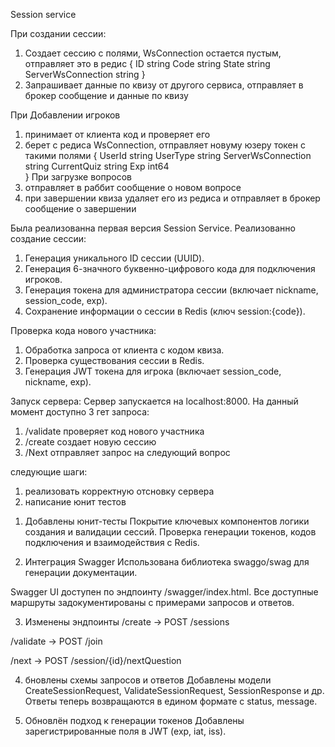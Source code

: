 Session service

При создании сессии:
1) Создает сессию с полями, WsConnection остается пустым, отправляет это в редис
{
   ID    string
   Code  string 
   State string
   ServerWsConnection string
}
2) Запрашивает данные по квизу от другого сервиса, отправляет в брокер сообщение и данные по квизу

При Добавлении игроков
1) принимает от клиента код и проверяет его
2) берет с редиса WsConnection, отправляет новуму юзеру токен с такими полями
{
   UserId             string 
   UserType           string 
   ServerWsConnection string 
   CurrentQuiz        string 
   Exp                int64  
}
При загрузке вопросов 
1) отправляет в раббит сообщение о новом вопросе
2) при завершении квиза удаляет его из редиса и отправляет в брокер сообщение о завершении


Была реализованна первая версия Session Service.
Реализованно создание сессии:
1) Генерация уникального ID сессии (UUID).
2) Генерация 6-значного буквенно-цифрового кода для подключения игроков.
3) Генерация токена для администратора сессии (включает nickname, session_code, exp).
4) Сохранение информации о сессии в Redis (ключ session:{code}).

Проверка кода нового участника:
1) Обработка запроса от клиента с кодом квиза.
2) Проверка существования сессии в Redis.
3) Генерация JWT токена для игрока (включает session_code, nickname, exp).

Запуск сервера:
Сервер запускается на localhost:8000. На данный момент доступно 3 гет запроса:
1) /validate проверяет код нового участника
2) /create создает новую сессию
3) /Next отправляет запрос на следующий вопрос

следующие шаги:
1) реализовать корректную отсновку сервера
2) написание юнит тестов


1. Добавлены юнит-тесты
Покрытие ключевых компонентов логики создания и валидации сессий.
Проверка генерации токенов, кодов подключения и взаимодействия с Redis.

2. Интеграция Swagger
Использована библиотека swaggo/swag для генерации документации.

Swagger UI доступен по эндпоинту /swagger/index.html.
Все доступные маршруты задокументированы с примерами запросов и ответов.

3. Изменены эндпоинты
/create → POST /sessions

/validate → POST /join

/next → POST /session/{id}/nextQuestion

4. бновлены схемы запросов и ответов
Добавлены модели CreateSessionRequest, ValidateSessionRequest, SessionResponse и др.
Ответы теперь возвращаются в едином формате с status, message.

5.  Обновлён подход к генерации токенов
Добавлены зарегистрированные поля в JWT (exp, iat, iss).

